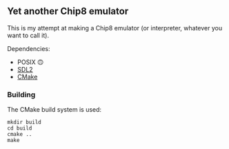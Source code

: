 ## Yet another Chip8 emulator

This is my attempt at making a Chip8 emulator (or interpreter, whatever you
want to call it).

Dependencies:

* POSIX 🙃
* [SDL2](https://www.libsdl.org/)
* [CMake](https://cmake.org/)

### Building

The CMake build system is used:

```
mkdir build
cd build
cmake ..
make
```

